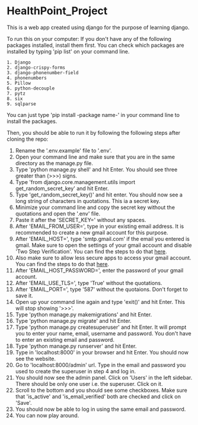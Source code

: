 # HealthPoint_Project

This is a web app created using django for the purpose of learning django.

To run this on your computer:
  If you don't have any of the following packages installed, install them first. You can check which packages are installed by typing 'pip list' on your command line.
    
    1. Django
    2. django-crispy-forms
    3. django-phonenumber-field
    4. phonenumbers
    5. Pillow
    6. python-decouple
    7. pytz
    8. six
    9. sqlparse
   
   You can just type 'pip install -package name-' in your command line to install the packages.
   
   Then, you should be able to run it by following the following steps after cloning the repo:
   
   1. Rename the '.env.example' file to '.env'.
   2. Open your command line and make sure that you are in the same directory as the manage.py file.
   3. Type 'python manage.py shell' and hit Enter. You should see three greater than (>>>) signs.
   4. Type 'from django.core.management.utils import get_random_secret_key' and hit Enter.
   5. Type 'get_random_secret_key()' and hit enter. You should now see a long string of characters in quotations. This ia a secret key.
   6. Minimize your command line and copy the secret key without the quotations and open the '.env' file.
   7. Paste it after the 'SECRET_KEY=' without any spaces.
   8. After 'EMAIL_FROM_USER=', type in your existing email address. It is recommended to create a new gmail account for this purpose.
   9. After 'EMAIL_HOST=', type 'smtp.gmail.com' if the email you entered is gmail. Make sure to open the settings of your gmail account and disable 'Two Step Verification'. You can find the steps to do that [here](https://support.google.com/accounts/answer/1064203?hl=en&co=GENIE.Platform%3DAndroid).
   10. Also make sure to allow less secure apps to access your gmail account. You can find the steps to do that [here](https://www.raramuridesign.com/kb/articles/gas-allowing-less-secure-apps-to-access-your-account.html).
   11. After 'EMAIL_HOST_PASSWORD=', enter the password of your gmail account.
   12. After 'EMAIL_USE_TLS=', type 'True' without the quotations.
   13. After 'EMAIL_PORT=', type '587' without the quotaions. Don't forget to save it.
   14. Open up your command line again and type 'exit()' and hit Enter. This will stop showing '>>>'.
   15. Type 'python manage.py makemigrations' and hit Enter.
   16. Type 'python manage.py migrate' and hit Enter.
   17. Type 'python manage.py createsuperuser' and hit Enter. It will prompt you to enter your name, email, username and password. You don't have to enter an existing email and password.
   18. Type 'python manage.py runserver' and hit Enter.
   19. Type in 'localhost:8000' in your browser and hit Enter. You should now see the website.
   20. Go to 'localhost:8000/admin' url. Type in the email and password you used to create the superuser in step 4 and log in.
   21. You should now see the admin panel. Click on 'Users' in the left sidebar. There should be only one user i.e. the superuser. Click on it.
   22. Scroll to the bottom and you should see some checkboxes. Make sure that 'is_active' and 'is_email_verified' both are checked and click on 'Save'.
   23. You should now be able to log in using the same email and password.
   24. You can now play around.
